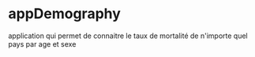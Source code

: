 # appDemography
application qui permet de connaitre le taux de mortalité de n'importe quel pays par age et sexe
